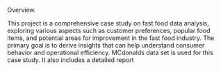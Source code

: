 Overview.

This project is a comprehensive case study on fast food data analysis, exploring various aspects such as customer preferences, popular food items, and potential areas for improvement in the fast food industry. 
The primary goal is to derive insights that can help understand consumer behavior and operational efficiency.
MCdonalds data set is used for this case study.
It also includes a detailed report 
